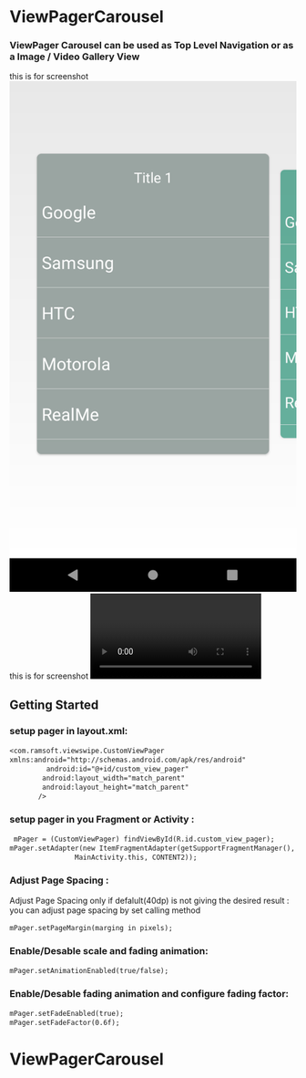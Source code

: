 # ViewPagerCarousel

### ViewPager Carousel can be used as Top Level Navigation or as a Image / Video Gallery View


<!--- <a href="https://imgflip.com/gif/2557e5"><img src="https://i.imgflip.com/2557e5.gif" title="made at imgflip.com"/></a> --->
this is for screenshot ![Screenshot](Screenshot.png)
this is for screenshot ![Screenshot](view_pager.webm)
## Getting Started

### setup pager in layout.xml:
```
<com.ramsoft.viewswipe.CustomViewPager xmlns:android="http://schemas.android.com/apk/res/android"
         android:id="@+id/custom_view_pager"
        android:layout_width="match_parent"
        android:layout_height="match_parent"
       />
```
### setup pager in you Fragment or Activity :
```
 mPager = (CustomViewPager) findViewById(R.id.custom_view_pager);
mPager.setAdapter(new ItemFragmentAdapter(getSupportFragmentManager(),
                MainActivity.this, CONTENT2));
```

### Adjust Page Spacing :
 
Adjust Page Spacing only if defalult(40dp) is not giving the desired result  :
you can adjust page spacing by set calling method
```
mPager.setPageMargin(marging in pixels);
```
### Enable/Desable scale and fading animation:
```
mPager.setAnimationEnabled(true/false);
```
### Enable/Desable fading animation and configure fading factor:
```
mPager.setFadeEnabled(true);
mPager.setFadeFactor(0.6f);
```
# ViewPagerCarousel
